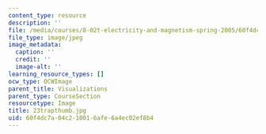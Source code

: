 ```yaml
---
content_type: resource
description: ''
file: /media/courses/8-02t-electricity-and-magnetism-spring-2005/60f4dc7a04c210016afe6a4ec02ef8b4_23trapthumb.jpg
file_type: image/jpeg
image_metadata:
  caption: ''
  credit: ''
  image-alt: ''
learning_resource_types: []
ocw_type: OCWImage
parent_title: Visualizations
parent_type: CourseSection
resourcetype: Image
title: 23trapthumb.jpg
uid: 60f4dc7a-04c2-1001-6afe-6a4ec02ef8b4
---
```

